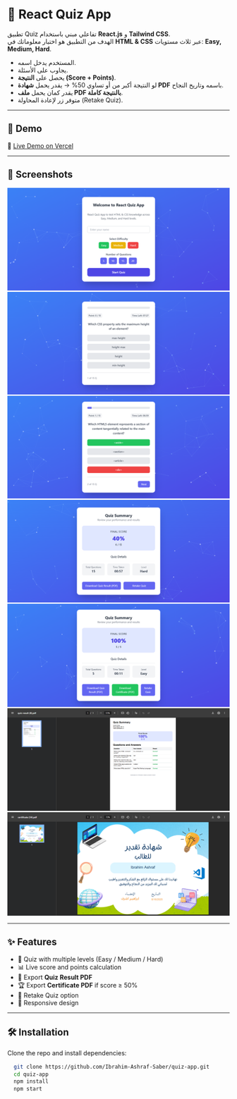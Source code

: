 # 🎯 React Quiz App

تطبيق Quiz تفاعلي مبني باستخدام **React.js** و **Tailwind CSS**.  
الهدف من التطبيق هو اختبار معلوماتك في **HTML & CSS** عبر ثلاث مستويات: **Easy, Medium, Hard**.  

- المستخدم يدخل اسمه.  
- يجاوب على الأسئلة.  
- يحصل على **النتيجة (Score + Points)**.  
- لو النتيجة أكبر من أو تساوي 50% → يقدر يحمل **شهادة PDF** باسمه وتاريخ النجاح.  
- يقدر كمان يحمل **ملف PDF بالنتيجة كاملة**.  
- متوفر زر لإعادة المحاولة (Retake Quiz).  

---

## 🚀 Demo

🔗 [Live Demo on Vercel](https://quiz-app-five-lac.vercel.app/)

---

## 📸 Screenshots

![App Screenshot](https://raw.githubusercontent.com/Ibrahim-Ashraf-Saber/quiz-app/main/public/1.png)
![App Screenshot](https://raw.githubusercontent.com/Ibrahim-Ashraf-Saber/quiz-app/main/public/2.png)
![App Screenshot](https://raw.githubusercontent.com/Ibrahim-Ashraf-Saber/quiz-app/main/public/3.png)
![App Screenshot](https://raw.githubusercontent.com/Ibrahim-Ashraf-Saber/quiz-app/main/public/4.png)
![App Screenshot](https://raw.githubusercontent.com/Ibrahim-Ashraf-Saber/quiz-app/main/public/5.png)
![App Screenshot](https://raw.githubusercontent.com/Ibrahim-Ashraf-Saber/quiz-app/main/public/6.png)
![App Screenshot](https://raw.githubusercontent.com/Ibrahim-Ashraf-Saber/quiz-app/main/public/7.png)

---

## ✨ Features

- 📝 Quiz with multiple levels (Easy / Medium / Hard)  
- 📊 Live score and points calculation  
- 📄 Export **Quiz Result PDF**  
- 🏆 Export **Certificate PDF** if score ≥ 50%  
- 🔄 Retake Quiz option  
- 📱 Responsive design  

---

## 🛠️ Installation

Clone the repo and install dependencies:

```bash
  git clone https://github.com/Ibrahim-Ashraf-Saber/quiz-app.git
  cd quiz-app
  npm install
  npm start
